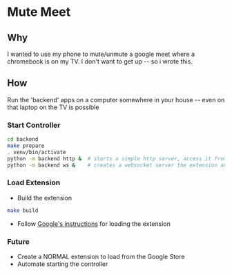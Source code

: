 Mute Meet
=========

Why
---
I wanted to use my phone to mute/unmute a google meet where a chromebook is on
my TV.  I don't want to get up -- so i wrote this.

How
---
Run the 'backend' apps on a computer somewhere in your house -- even on that 
laptop on the TV is possible

### Start Controller
```bash
cd backend
make prepare
. venv/bin/activate
python -m backend http &  # starts a simple http server, access it from your phone
python -m backend ws &    # creates a websocket server the extension and controller accesses
```

### Load Extension
* Build the extension
```bash
make build
```
* Follow [Google's instructions](https://developer.chrome.com/extensions/getstarted) for loading the extension

### Future
* Create a NORMAL extension to load from the Google Store
* Automate starting the controller
